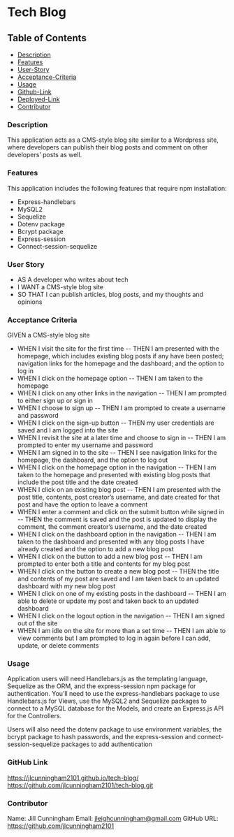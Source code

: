 # Tech Blog

## Table of Contents

- [Description](#description)
- [Features](#features)
- [User-Story](#user-story)
- [Acceptance-Criteria](#acceptance-criteria)
- [Usage](#usage)
- [Github-Link](#github-link)
- [Deployed-Link](#deployed-link)
- [Contributor](#contributor)

### Description

This application acts as a CMS-style blog site similar to a Wordpress site, where developers can publish their blog posts and comment on other developers’ posts as well.

### Features

This application includes the following features that require npm installation:

- Express-handlebars
- MySQL2
- Sequelize
- Dotenv package
- Bcrypt package
- Express-session
- Connect-session-sequelize

### User Story

- AS A developer who writes about tech
- I WANT a CMS-style blog site
- SO THAT I can publish articles, blog posts, and my thoughts and opinions

### Acceptance Criteria

GIVEN a CMS-style blog site

- WHEN I visit the site for the first time
  -- THEN I am presented with the homepage, which includes existing blog posts if any have been posted; navigation links for the homepage and the dashboard; and the option to log in
- WHEN I click on the homepage option
  -- THEN I am taken to the homepage
- WHEN I click on any other links in the navigation
  -- THEN I am prompted to either sign up or sign in
- WHEN I choose to sign up
  -- THEN I am prompted to create a username and password
- WHEN I click on the sign-up button
  -- THEN my user credentials are saved and I am logged into the site
- WHEN I revisit the site at a later time and choose to sign in
  -- THEN I am prompted to enter my username and password
- WHEN I am signed in to the site
  -- THEN I see navigation links for the homepage, the dashboard, and the option to log out
- WHEN I click on the homepage option in the navigation
  -- THEN I am taken to the homepage and presented with existing blog posts that include the post title and the date created
- WHEN I click on an existing blog post
  -- THEN I am presented with the post title, contents, post creator’s username, and date created for that post and have the option to leave a comment
- WHEN I enter a comment and click on the submit button while signed in
  -- THEN the comment is saved and the post is updated to display the comment, the comment creator’s username, and the date created
- WHEN I click on the dashboard option in the navigation
  -- THEN I am taken to the dashboard and presented with any blog posts I have already created and the option to add a new blog post
- WHEN I click on the button to add a new blog post
  -- THEN I am prompted to enter both a title and contents for my blog post
- WHEN I click on the button to create a new blog post
  -- THEN the title and contents of my post are saved and I am taken back to an updated dashboard with my new blog post
- WHEN I click on one of my existing posts in the dashboard
  -- THEN I am able to delete or update my post and taken back to an updated dashboard
- WHEN I click on the logout option in the navigation
  -- THEN I am signed out of the site
- WHEN I am idle on the site for more than a set time
  -- THEN I am able to view comments but I am prompted to log in again before I can add, update, or delete comments

### Usage

Application users will need Handlebars.js as the templating language, Sequelize as the ORM, and the express-session npm package for authentication. You’ll need to use the express-handlebars package to use Handlebars.js for Views, use the MySQL2 and Sequelize packages to connect to a MySQL database for the Models, and create an Express.js API for the Controllers.

Users will also need the dotenv package to use environment variables, the bcrypt package to hash passwords, and the express-session and connect-session-sequelize packages to add authentication

### GitHub Link

https://jlcunningham2101.github.io/tech-blog/
https://github.com/jlcunningham2101/tech-blog.git

### Contributor

Name: Jill Cunningham
Email: jleighcunningham@gmail.com
GitHub URL: https://github.com/jlcunningham2101
